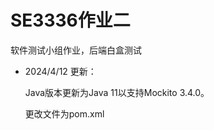 # SE3336作业二
软件测试小组作业，后端白盒测试

- 2024/4/12  更新：

  Java版本更新为Java 11以支持Mockito 3.4.0。
  
  更改文件为pom.xml

